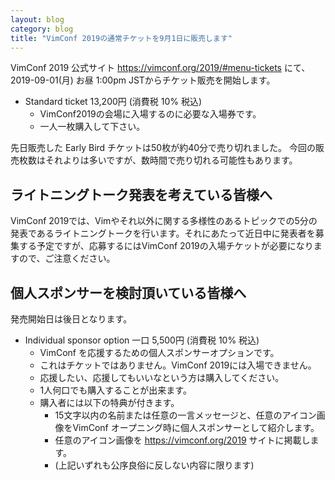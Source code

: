```yaml
---
layout: blog
category: blog
title: "VimConf 2019の通常チケットを9月1日に販売します"
---
```


VimConf 2019 公式サイト <https://vimconf.org/2019/#menu-tickets> にて、2019-09-01(月) お昼 1:00pm JSTからチケット販売を開始します。

* Standard ticket 13,200円 (消費税 10% 税込)
    * VimConf2019の会場に入場するのに必要な入場券です。
    * 一人一枚購入して下さい。

先日販売した Early Bird チケットは50枚が約40分で売り切れました。
今回の販売枚数はそれよりは多いですが、数時間で売り切れる可能性もあります。

## ライトニングトーク発表を考えている皆様へ

VimConf 2019では、Vimやそれ以外に関する多様性のあるトピックでの5分の発表であるライトニングトークを行います。それにあたって近日中に発表者を募集する予定ですが、応募するにはVimConf 2019の入場チケットが必要になりますので、ご注意ください。

## 個人スポンサーを検討頂いている皆様へ

発売開始日は後日となります。

* Individual sponsor option 一口 5,500円 (消費税 10% 税込)
    * VimConf を応援するための個人スポンサーオプションです。
    * これはチケットではありません。VimConf 2019には入場できません。
    * 応援したい、応援してもいいなという方は購入してください。
    * 1人何口でも購入することが出来ます。
    * 購入者には以下の特典が付きます。
        * 15文字以内の名前または任意の一言メッセージと、任意のアイコン画像をVimConf オープニング時に個人スポンサーとして紹介します。
        * 任意のアイコン画像を https://vimconf.org/2019 サイトに掲載します。
        * (上記いずれも公序良俗に反しない内容に限ります)
